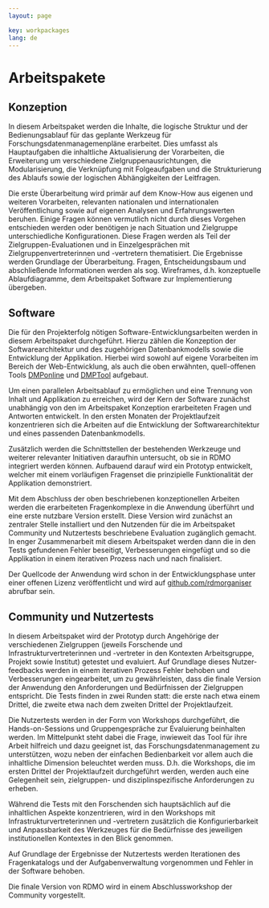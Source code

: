 ```yaml
---
layout: page

key: workpackages
lang: de
---
```


Arbeitspakete
=============

Konzeption
----------

In diesem Arbeitspaket werden die Inhalte, die logische Struktur und der Bedienungsablauf für das geplante Werkzeug für Forschungsdatenmanagemenpläne erarbeitet. Dies umfasst als Hauptaufgaben die inhaltliche Aktualisierung der Vorarbeiten, die Erweiterung um verschiedene Zielgruppenausrichtungen, die Modularisierung, die Verknüpfung mit Folgeaufgaben und die Strukturierung des Ablaufs sowie der logischen Abhängigkeiten der Leitfragen.

Die erste Überarbeitung wird primär auf dem Know-How aus eigenen und weiteren Vorarbeiten, relevanten nationalen und internationalen Veröffentlichung sowie auf eigenen Analysen und Erfahrungswerten beruhen. Einige Fragen können vermutlich nicht durch dieses Vorgehen entschieden werden oder benötigen je nach Situation und Zielgruppe unterschiedliche Konfigurationen. Diese Fragen werden als Teil der Zielgruppen-Evaluationen und in Einzelgesprächen mit Zielgruppenvertreterinnen und -vertretern thematisiert. Die Ergebnisse werden Grundlage der Überarbeitung. Fragen, Entscheidungsbaum und abschließende Informationen werden als sog. Wireframes, d.h. konzeptuelle Ablaufdiagramme, dem Arbeitspaket Software zur Implementierung übergeben.

Software
--------

Die für den Projekterfolg nötigen Software-Entwicklungsarbeiten werden in diesem Arbeitspaket durchgeführt. Hierzu zählen die Konzeption der Softwarearchitektur und des zugehörigen Daten­bankmodells sowie die Entwicklung der Applikation. Hierbei wird sowohl auf eigene Vorarbeiten im Be­reich der Web-Entwicklung, als auch die oben erwähnten, quell-offenen Tools [DMPonline](https://dmponline.dcc.ac.uk) und [DMPTool](https://dmptool.org/) aufgebaut.

Um einen parallelen Arbeitsablauf zu ermöglichen und eine Trennung von Inhalt und Applikation zu erreichen, wird der Kern der Software zunächst unabhängig von den im Arbeitspaket Konzeption erarbeiteten Fragen und Antworten entwickelt. In den ersten Monaten der Projektlaufzeit konzentrieren sich die Arbeiten auf die Entwicklung der Softwarearchitektur und eines passenden Datenbankmodells.

Zusätzlich werden die Schnittstellen der bestehenden Werkzeuge und weiterer relevanter Initiativen daraufhin untersucht, ob sie in RDMO integriert wer­den können. Aufbauend darauf wird ein Prototyp entwickelt, welcher mit einem vorläufigen Fragenset die prinzipielle Funktionalität der Applikation demonstriert.

Mit dem Abschluss der oben beschriebenen konzeptionellen Arbeiten werden die erarbeiteten Fragenkomplexe in die Anwendung überführt und eine erste nutzbare Version erstellt. Diese Version wird zunächst an zentraler Stelle installiert und den Nutzenden für die im Arbeitspaket Community und Nutzertests beschriebene Evaluation zugänglich gemacht. In enger Zusammenarbeit mit diesem Arbeitspaket werden dann die in den Tests gefundenen Fehler beseitigt, Verbesserungen eingefügt und so die Applikation in einem iterativen Prozess nach und nach finalisiert.

Der Quellcode der Anwendung wird schon in der Entwicklungsphase unter einer offenen Lizenz veröffentlicht und wird auf [github.com/rdmorganiser](https://github.com/rdmorganiser) abrufbar sein.

Community und Nutzertests
-------------------------

In diesem Arbeitspaket wird der Prototyp durch Angehörige der verschiedenen Zielgruppen (jeweils Forschende und Infrastrukturvertreterinnen und -vertreter in den Kontexten Arbeitsgruppe, Projekt sowie Institut) getestet und evaluiert. Auf Grundlage dieses Nutzer­feedbacks werden in einem iterativen Prozess Fehler behoben und Verbesserungen eingearbeitet, um zu gewährleisten, dass die finale Version der Anwendung den Anforderungen und Bedürf­nissen der Zielgruppen entspricht. Die Tests finden in zwei Runden statt: die erste nach etwa einem Drittel, die zweite etwa nach dem zweiten Drittel der Projektlaufzeit.

Die Nutzertests werden in der Form von Workshops durchgeführt, die Hands-on-Sessions und Gruppengespräche zur Evaluierung beinhalten werden. Im Mittelpunkt steht dabei die Frage, inwieweit das Tool für ihre Arbeit hilfreich und dazu geeignet ist, das Forschungsdatenmanagement zu unterstützen, wozu neben der einfachen Bedienbarkeit vor allem auch die inhaltliche Dimension beleuchtet werden muss. D.h. die Workshops, die im ersten Drittel der Projektlaufzeit durchgeführt werden, werden auch eine Gelegenheit sein, zielgruppen- und disziplinspezifische Anforderungen zu erheben.

Während die Tests mit den Forschenden sich hauptsächlich auf die inhaltlichen Aspekte konzentrieren, wird in den Workshops mit Infrastrukturvertreterinnen und -vertretern zusätzlich die Konfigurierbarkeit und Anpassbarkeit des Werkzeuges für die Bedürfnisse des jeweiligen institutionellen Kontextes in den Blick genommen.

Auf Grundlage der Ergebnisse der Nutzertests werden Iterationen des Fragenkatalogs und der Aufgabenverwaltung vorgenommen und Fehler in der Software behoben.

Die finale Version von RDMO wird in einem Abschlussworkshop der Community vorgestellt.
